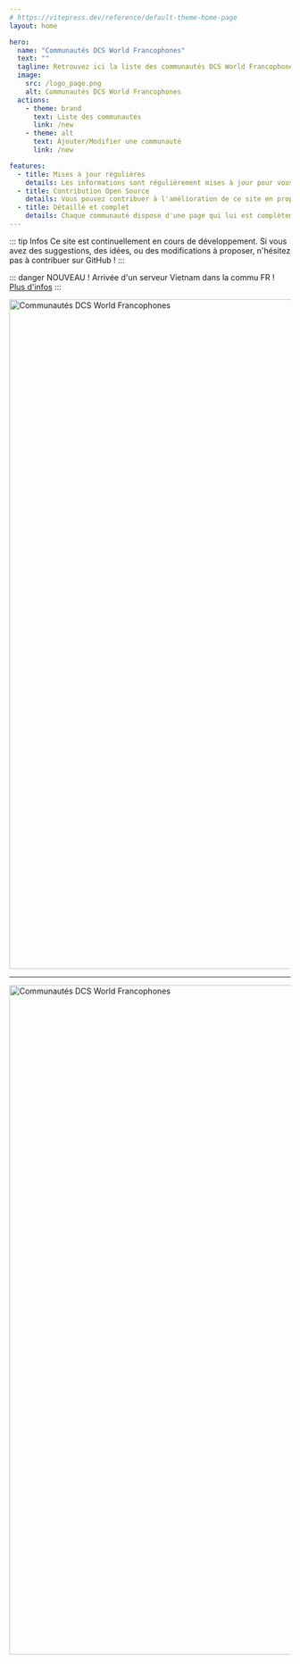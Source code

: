 ```yaml
---
# https://vitepress.dev/reference/default-theme-home-page
layout: home

hero:
  name: "Communautés DCS World Francophones"
  text: ""
  tagline: Retrouvez ici la liste des communautés DCS World Francophones, et rejoignez-les pour des vols en escadrille, des missions en coopération, des événements, des formations, et bien plus encore !
  image:
    src: /logo_page.png
    alt: Communautés DCS World Francophones
  actions:
    - theme: brand
      text: Liste des communautés
      link: /new
    - theme: alt
      text: Ajouter/Modifier une communauté
      link: /new

features:
  - title: Mises à jour régulières
    details: Les informations sont régulièrement mises à jour pour vous permettre de trouver des communautés actives.
  - title: Contribution Open Source
    details: Vous pouvez contribuer à l'amélioration de ce site en proposant des modifications sur GitHub. Une communauté manque ? Ajoutez-la !
  - title: Détaillé et complet
    details: Chaque communauté dispose d'une page qui lui est complètement dédiée, avec des informations détaillées et des liens utiles.
---
```


::: tip Infos
  Ce site est continuellement en cours de développement. Si vous avez des suggestions, des idées, ou des modifications à proposer, n'hésitez pas à contribuer sur GitHub !
:::

::: danger NOUVEAU !
  Arrivée d'un serveur Vietnam dans la commu FR ! [Plus d'infos](https://commus.kerboul.me/commus/vietnam.html)
:::

<img src="/bck1.png" alt="Communautés DCS World Francophones" width="1200" style="display: block; margin-left: auto; margin-right: auto;"/>

---

<img src="/bck2.png" alt="Communautés DCS World Francophones" width="1200" style="display: block; margin-left: auto; margin-right: auto;"/>